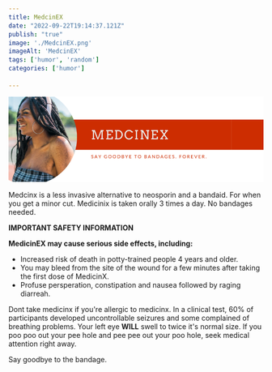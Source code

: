 ```yaml
---
title: MedcinEX
date: "2022-09-22T19:14:37.121Z"
publish: "true"
image: './MedcinEX.png'
imageAlt: 'MedcinEX'
tags: ['humor', 'random']
categories: ['humor']

---
```


![MedcinEX](./MedcinEX.png)

Medcinx is a less invasive alternative to neosporin and a bandaid.
For when you get a minor cut.
Medicinix is taken orally 3 times a day.
No bandages needed.

**IMPORTANT SAFETY INFORMATION**


**MedicinEX may cause serious side effects, including:**
  - Increased risk of death in potty-trained people 4 years and older.
  - You may bleed from the site of the wound for a few minutes after taking the first dose of MedicinX.
  - Profuse persperation, constipation and nausea followed by raging diarreah.


Dont take medicinx if you're allergic to medicinx.
In a clinical test, 60% of participants developed uncontrollable seizures and some complained of breathing problems.
Your left eye **WILL** swell to twice it's normal size.
If you poo poo out your pee hole and pee pee out your poo hole, seek medical attention right away.

Say goodbye to the bandage.

